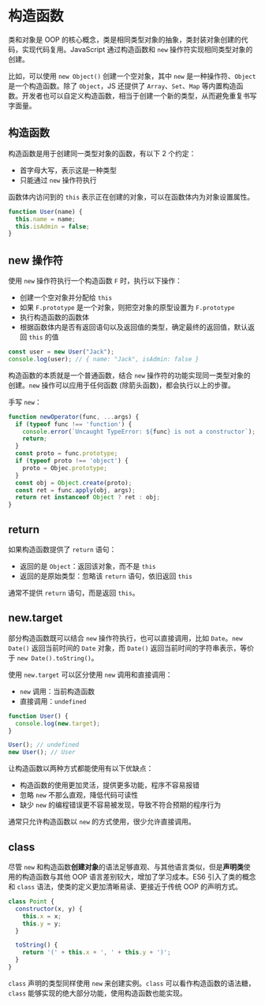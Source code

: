 # 构造函数

类和对象是 OOP 的核心概念，类是相同类型对象的抽象，类封装对象创建的代码，实现代码复用。JavaScript 通过构造函数和 `new` 操作符实现相同类型对象的创建。

比如，可以使用 `new Object()` 创建一个空对象，其中 `new` 是一种操作符、`Object` 是一个构造函数。除了 `Object`，JS 还提供了 `Array`、`Set`、`Map` 等内置构造函数。开发者也可以自定义构造函数，相当于创建一个新的类型，从而避免重复书写字面量。

## 构造函数

构造函数是用于创建同一类型对象的函数，有以下 2 个约定：
- 首字母大写，表示这是一种类型
- 只能通过 `new` 操作符执行

函数体内访问到的 `this` 表示正在创建的对象，可以在函数体内为对象设置属性。

```js
function User(name) {
  this.name = name;
  this.isAdmin = false;
}
```

## new 操作符

使用 `new` 操作符执行一个构造函数 `F` 时，执行以下操作：
- 创建一个空对象并分配给 `this`
- 如果 `F.prototype` 是一个对象，则把空对象的原型设置为 `F.prototype`
- 执行构造函数的函数体
- 根据函数体内是否有返回语句以及返回值的类型，确定最终的返回值，默认返回 `this` 的值

```js
const user = new User("Jack");
console.log(user); // { name: "Jack", isAdmin: false }
```

构造函数的本质就是一个普通函数，结合 `new` 操作符的功能实现同一类型对象的创建。`new` 操作可以应用于任何函数 (除箭头函数)，都会执行以上的步骤。

手写 `new`：
```js
function newOperator(func, ...args) {
  if (typeof func !== 'function') {
    console.error(`Uncaught TypeError: ${func} is not a constructor`);
    return;
  }
  const proto = func.prototype;
  if (typeof proto !== 'object') {
    proto = Objec.prototype;
  }
  const obj = Object.create(proto);
  const ret = func.apply(obj, args);
  return ret instanceof Object ? ret : obj;
}
```

## return

如果构造函数提供了 `return` 语句：
- 返回的是 `Object`：返回该对象，而不是 `this`
- 返回的是原始类型：忽略该 `return` 语句，依旧返回 `this`

通常不提供 `return` 语句，而是返回 `this`。

## new.target

部分构造函数既可以结合 `new` 操作符执行，也可以直接调用，比如 `Date`。`new Date()` 返回当前时间的 `Date` 对象，而 `Date()` 返回当前时间的字符串表示，等价于 `new Date().toString()`。

使用 `new.target` 可以区分使用 `new` 调用和直接调用：
- `new` 调用：当前构造函数
- 直接调用：`undefined`

```js
function User() {
  console.log(new.target);
}

User(); // undefined
new User(); // User
```

让构造函数以两种方式都能使用有以下优缺点：
- 构造函数的使用更加灵活，提供更多功能，程序不容易报错
- 忽略 `new` 不那么直观，降低代码可读性
- 缺少 `new` 的编程错误更不容易被发现，导致不符合预期的程序行为

通常只允许构造函数以 `new` 的方式使用，很少允许直接调用。

## class

尽管 `new` 和构造函数**创建对象**的语法足够直观、与其他语言类似，但是**声明类**使用的构造函数与其他 OOP 语言差别较大，增加了学习成本。ES6 引入了类的概念和 `class` 语法，使类的定义更加清晰易读、更接近于传统 OOP 的声明方式。

```js
class Point {
  constructor(x, y) {
    this.x = x;
    this.y = y;
  }

  toString() {
    return '(' + this.x + ', ' + this.y + ')';
  }
}
```

`class` 声明的类型同样使用 `new` 来创建实例。`class` 可以看作构造函数的语法糖，`class` 能够实现的绝大部分功能，使用构造函数也能实现。